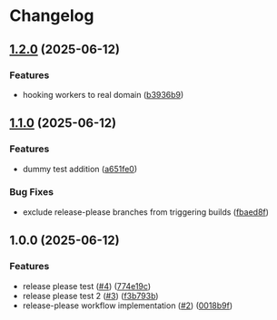 # Changelog

## [1.2.0](https://github.com/upfordev/astro-arcxp-headless-news/compare/v1.1.0...v1.2.0) (2025-06-12)


### Features

* hooking workers to real domain ([b3936b9](https://github.com/upfordev/astro-arcxp-headless-news/commit/b3936b9605b914880a768c53f9e4c81577c665ed))

## [1.1.0](https://github.com/upfordev/astro-arcxp-headless-news/compare/v1.0.0...v1.1.0) (2025-06-12)


### Features

* dummy test addition ([a651fe0](https://github.com/upfordev/astro-arcxp-headless-news/commit/a651fe0630e5173121e8261e01d415c43323b147))


### Bug Fixes

* exclude release-please branches from triggering builds ([fbaed8f](https://github.com/upfordev/astro-arcxp-headless-news/commit/fbaed8ff45afa7a66748f5a566291fccaf3c2850))

## 1.0.0 (2025-06-12)


### Features

* release please test ([#4](https://github.com/upfordev/astro-arcxp-headless-news/issues/4)) ([774e19c](https://github.com/upfordev/astro-arcxp-headless-news/commit/774e19c948353cad090e802ba75378a7b5f2eab7))
* release please test 2 ([#3](https://github.com/upfordev/astro-arcxp-headless-news/issues/3)) ([f3b793b](https://github.com/upfordev/astro-arcxp-headless-news/commit/f3b793b400b9276bdaecd0dc77a482594c89c2d6))
* release-please workflow implementation ([#2](https://github.com/upfordev/astro-arcxp-headless-news/issues/2)) ([0018b9f](https://github.com/upfordev/astro-arcxp-headless-news/commit/0018b9f218077e207f1bff59bd21893ac7a21517))
